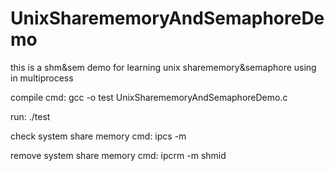 # UnixSharememoryAndSemaphoreDemo
this is a shm&amp;sem demo for learning unix sharememory&amp;semaphore using in multiprocess

compile cmd: gcc -o test UnixSharememoryAndSemaphoreDemo.c

run: ./test

check system share memory cmd: 
  ipcs -m

remove system share memory cmd:
  ipcrm -m shmid
